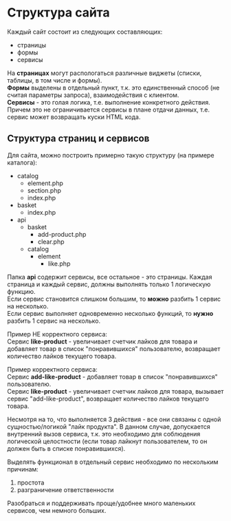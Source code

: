 # Структура сайта

Каждый сайт состоит из следующих составляющих:
- страницы
- формы
- сервисы

На **страницах** могут распологаться различные виджеты (списки, таблицы, в том числе и формы).  
**Формы** выделены в отдельный пункт, т.к. это единственный способ (не считая параметры запроса), взаимодействия с клиентом.  
**Сервисы** - это голая логика, т.е. выполнение конкретного действия. Причем это не ограничивается сервисы в плане отдачи данных, т.е. сервис может возвращать куски HTML кода.

## Структура страниц и сервисов

Для сайта, можно построить примерно такую структуру (на примере каталога):
- catalog
  - element.php
  - section.php
  - index.php
- basket
  - index.php
- api
  - basket
    - add-product.php
    - clear.php
  - catalog
    - element
      - like.php

Папка **api** содержит сервисы, все остальное - это страницы.
Каждая страница и каждый сервис, должны выполнять только 1 логическую функцию.  
Если сервис становится слишком большим, то **можно** разбить 1 сервис на несколько.  
Если сервис выполняет одновременно несколько функций, то **нужно** разбить 1 сервис на несколько.

Пример НЕ корректного сервиса:  
Сервис **like-product** - увеличивает счетчик лайков для товара и добавляет товар в список "понравившихся" пользователю, возвращает количество лайков текущего товара.

Пример корректного сервиса:  
Сервис **add-like-product** - добавляет товар в список "понравившихся" пользователю.  
Сервис **like-product** - увеличивает счетчик лайков для товара, вызывает сервис "add-like-product", возвращает количество лайков текущего товара.

Несмотря на то, что выполняется 3 действия - все они связаны с одной сущностью/логикой "лайк продукта".
В данном случае, допускается внутренний вызов сервиса, т.к. это необходимо для соблюдения логической целостности (если товар лайкнут пользователем, то он должен быть в списке понравившихся).

Выделять функционал в отдельный сервис необходимо по нескольким причинам:
1. простота
2. разграничение ответственности

Разобраться и поддерживать проще/удобнее много маленьких сервисов, чем немного больших.
